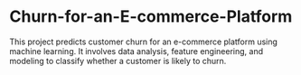 # Churn-for-an-E-commerce-Platform
This project predicts customer churn for an e-commerce platform using machine learning. It involves data analysis, feature engineering, and modeling to classify whether a customer is likely to churn.

